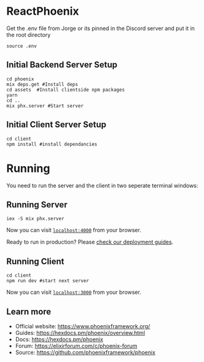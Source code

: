 # ReactPhoenix

Get the .env file from Jorge or its pinned in the Discord server and put it in the root directory

```
source .env
```

## Initial Backend Server Setup

```
cd phoenix
mix deps.get #Install deps
cd assets  #Install clientside npm packages
yarn
cd ..
mix phx.server #Start server
```

## Initial Client Server Setup

```
cd client
npm install #install dependancies

```

# Running

You need to run the server and the client in two seperate terminal windows:

## Running Server

```
iex -S mix phx.server
```

Now you can visit [`localhost:4000`](http://localhost:4000) from your browser.

Ready to run in production? Please [check our deployment guides](https://hexdocs.pm/phoenix/deployment.html).

## Running Client

```
cd client
npm run dev #start next server
```

Now you can visit [`localhost:3000`](http://localhost:3000) from your browser.

## Learn more

- Official website: https://www.phoenixframework.org/
- Guides: https://hexdocs.pm/phoenix/overview.html
- Docs: https://hexdocs.pm/phoenix
- Forum: https://elixirforum.com/c/phoenix-forum
- Source: https://github.com/phoenixframework/phoenix
